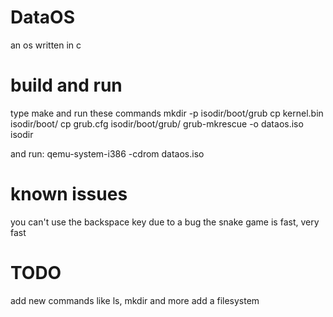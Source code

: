 # DataOS
an os written in c

# build and run
type make
and run these commands
mkdir -p isodir/boot/grub
cp kernel.bin isodir/boot/
cp grub.cfg isodir/boot/grub/
grub-mkrescue -o dataos.iso isodir

and run:
qemu-system-i386 -cdrom dataos.iso

# known issues
you can't use the backspace key due to a bug
the snake game is fast, very fast 

# TODO
add new commands like ls, mkdir and more
add a filesystem
